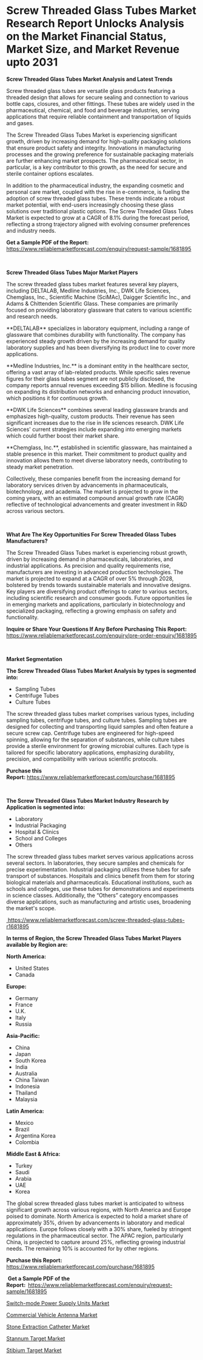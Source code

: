 <p><h1>Screw Threaded Glass Tubes Market Research Report Unlocks Analysis on the Market Financial Status, Market Size, and Market Revenue upto 2031</h1></p><p><strong>Screw Threaded Glass Tubes Market Analysis and Latest Trends</strong></p>
<p><p>Screw threaded glass tubes are versatile glass products featuring a threaded design that allows for secure sealing and connection to various bottle caps, closures, and other fittings. These tubes are widely used in the pharmaceutical, chemical, and food and beverage industries, serving applications that require reliable containment and transportation of liquids and gases.</p><p>The Screw Threaded Glass Tubes Market is experiencing significant growth, driven by increasing demand for high-quality packaging solutions that ensure product safety and integrity. Innovations in manufacturing processes and the growing preference for sustainable packaging materials are further enhancing market prospects. The pharmaceutical sector, in particular, is a key contributor to this growth, as the need for secure and sterile container options escalates.</p><p>In addition to the pharmaceutical industry, the expanding cosmetic and personal care market, coupled with the rise in e-commerce, is fueling the adoption of screw threaded glass tubes. These trends indicate a robust market potential, with end-users increasingly choosing these glass solutions over traditional plastic options. The Screw Threaded Glass Tubes Market is expected to grow at a CAGR of 8.1% during the forecast period, reflecting a strong trajectory aligned with evolving consumer preferences and industry needs.</p></p>
<p><strong>Get a Sample PDF of the Report:&nbsp;</strong> <a href="https://www.reliablemarketforecast.com/enquiry/request-sample/1681895?utm_campaign=1257&utm_medium=2&utm_source=Github&utm_content=ia&utm_term=12102024&utm_id=screw-threaded-glass-tubes">https://www.reliablemarketforecast.com/enquiry/request-sample/1681895</a></p>
<p>&nbsp;</p>
<p><strong>Screw Threaded Glass Tubes Major Market Players</strong></p>
<p><p>The screw threaded glass tubes market features several key players, including DELTALAB, Medline Industries, Inc., DWK Life Sciences, Chemglass, Inc., Scientific Machine (SciMAc), Daigger Scientific Inc., and Adams & Chittenden Scientific Glass. These companies are primarily focused on providing laboratory glassware that caters to various scientific and research needs.</p><p>**DELTALAB** specializes in laboratory equipment, including a range of glassware that combines durability with functionality. The company has experienced steady growth driven by the increasing demand for quality laboratory supplies and has been diversifying its product line to cover more applications. </p><p>**Medline Industries, Inc.** is a dominant entity in the healthcare sector, offering a vast array of lab-related products. While specific sales revenue figures for their glass tubes segment are not publicly disclosed, the company reports annual revenues exceeding $15 billion. Medline is focusing on expanding its distribution networks and enhancing product innovation, which positions it for continuous growth.</p><p>**DWK Life Sciences** combines several leading glassware brands and emphasizes high-quality, custom products. Their revenue has seen significant increases due to the rise in life sciences research. DWK Life Sciences' current strategies include expanding into emerging markets which could further boost their market share.</p><p>**Chemglass, Inc.**, established in scientific glassware, has maintained a stable presence in this market. Their commitment to product quality and innovation allows them to meet diverse laboratory needs, contributing to steady market penetration.</p><p>Collectively, these companies benefit from the increasing demand for laboratory services driven by advancements in pharmaceuticals, biotechnology, and academia. The market is projected to grow in the coming years, with an estimated compound annual growth rate (CAGR) reflective of technological advancements and greater investment in R&D across various sectors.</p></p>
<p>&nbsp;</p>
<p><strong>What Are The Key Opportunities For Screw Threaded Glass Tubes Manufacturers?</strong></p>
<p><p>The Screw Threaded Glass Tubes market is experiencing robust growth, driven by increasing demand in pharmaceuticals, laboratories, and industrial applications. As precision and quality requirements rise, manufacturers are investing in advanced production technologies. The market is projected to expand at a CAGR of over 5% through 2028, bolstered by trends towards sustainable materials and innovative designs. Key players are diversifying product offerings to cater to various sectors, including scientific research and consumer goods. Future opportunities lie in emerging markets and applications, particularly in biotechnology and specialized packaging, reflecting a growing emphasis on safety and functionality.</p></p>
<p><strong>Inquire or Share Your Questions If Any Before Purchasing This Report:</strong> <a href="https://www.reliablemarketforecast.com/enquiry/pre-order-enquiry/1681895?utm_campaign=1257&utm_medium=2&utm_source=Github&utm_content=ia&utm_term=12102024&utm_id=screw-threaded-glass-tubes">https://www.reliablemarketforecast.com/enquiry/pre-order-enquiry/1681895</a></p>
<p>&nbsp;</p>
<p><strong>Market Segmentation</strong></p>
<p><strong>The Screw Threaded Glass Tubes Market Analysis by types is segmented into:</strong></p>
<p><ul><li>Sampling Tubes</li><li>Centrifuge Tubes</li><li>Culture Tubes</li></ul></p>
<p><p>The screw threaded glass tubes market comprises various types, including sampling tubes, centrifuge tubes, and culture tubes. Sampling tubes are designed for collecting and transporting liquid samples and often feature a secure screw cap. Centrifuge tubes are engineered for high-speed spinning, allowing for the separation of substances, while culture tubes provide a sterile environment for growing microbial cultures. Each type is tailored for specific laboratory applications, emphasizing durability, precision, and compatibility with various scientific protocols.</p></p>
<p><strong>Purchase this Report:&nbsp;</strong><a href="https://www.reliablemarketforecast.com/purchase/1681895?utm_campaign=1257&utm_medium=2&utm_source=Github&utm_content=ia&utm_term=12102024&utm_id=screw-threaded-glass-tubes">https://www.reliablemarketforecast.com/purchase/1681895</a></p>
<p>&nbsp;</p>
<p><strong>The Screw Threaded Glass Tubes Market Industry Research by Application is segmented into:</strong></p>
<p><ul><li>Laboratory</li><li>Industrial Packaging</li><li>Hospital & Clinics</li><li>School and Colleges</li><li>Others</li></ul></p>
<p><p>The screw threaded glass tubes market serves various applications across several sectors. In laboratories, they secure samples and chemicals for precise experimentation. Industrial packaging utilizes these tubes for safe transport of substances. Hospitals and clinics benefit from them for storing biological materials and pharmaceuticals. Educational institutions, such as schools and colleges, use these tubes for demonstrations and experiments in science classes. Additionally, the “Others” category encompasses diverse applications, such as manufacturing and artistic uses, broadening the market's scope.</p></p>
<p><a href="https://www.reliablemarketforecast.com/screw-threaded-glass-tubes-r1681895?utm_campaign=1257&utm_medium=2&utm_source=Github&utm_content=ia&utm_term=12102024&utm_id=screw-threaded-glass-tubes">&nbsp;https://www.reliablemarketforecast.com/screw-threaded-glass-tubes-r1681895</a></p>
<p><strong>In terms of Region, the Screw Threaded Glass Tubes Market Players available by Region are:</strong></p>
<p>
    <p> <strong> North America: </strong>
        <ul>
            <li>United States</li>
            <li>Canada</li>
        </ul>
        </p> 
    <p> <strong> Europe: </strong>
        <ul>
            <li>Germany</li>
            <li>France</li>
            <li>U.K.</li>
            <li>Italy</li>
            <li>Russia</li>
        </ul>
        </p> 
    <p> <strong> Asia-Pacific: </strong>
        <ul>
            <li>China</li>
            <li>Japan</li>
            <li>South Korea</li>
            <li>India</li>
            <li>Australia</li>
            <li>China Taiwan</li>
            <li>Indonesia</li>
            <li>Thailand</li>
            <li>Malaysia</li>
        </ul>
        </p> 
    <p> <strong> Latin America: </strong>
        <ul>
            <li>Mexico</li>
            <li>Brazil</li>
            <li>Argentina Korea</li>
            <li>Colombia</li>
        </ul>
        </p> 
    <p> <strong> Middle East & Africa: </strong>
        <ul>
            <li>Turkey</li>
            <li>Saudi</li>
            <li>Arabia</li>
            <li>UAE</li>
            <li>Korea</li>
        </ul>
    </p>
    </p>
<p><p>The global screw threaded glass tubes market is anticipated to witness significant growth across various regions, with North America and Europe poised to dominate. North America is expected to hold a market share of approximately 35%, driven by advancements in laboratory and medical applications. Europe follows closely with a 30% share, fueled by stringent regulations in the pharmaceutical sector. The APAC region, particularly China, is projected to capture around 25%, reflecting growing industrial needs. The remaining 10% is accounted for by other regions.</p></p>
<p><strong>Purchase this Report: </strong><a href="https://www.reliablemarketforecast.com/purchase/1681895?utm_campaign=1257&utm_medium=2&utm_source=Github&utm_content=ia&utm_term=12102024&utm_id=screw-threaded-glass-tubes">https://www.reliablemarketforecast.com/purchase/1681895</a></p>
<p>&nbsp;<strong>Get a Sample PDF of the Report:&nbsp;&nbsp;</strong><a href="https://www.reliablemarketforecast.com/enquiry/request-sample/1681895?utm_campaign=1257&utm_medium=2&utm_source=Github&utm_content=ia&utm_term=12102024&utm_id=screw-threaded-glass-tubes">https://www.reliablemarketforecast.com/enquiry/request-sample/1681895</a></p>
<p><strong></strong></p>
<p><p><a href="https://github.com/ashepherd82/Market-Research-Report-List-6/blob/main/switch-mode-power-supply-units-market.md?utm_campaign=1257&utm_medium=2&utm_source=Github&utm_content=ia&utm_term=12102024&utm_id=screw-threaded-glass-tubes">Switch-mode Power Supply Units Market</a></p><p><a href="https://github.com/rosenahom6zhu/Market-Research-Report-List-1/blob/main/commercial-vehicle-antenna-market.md?utm_campaign=1257&utm_medium=2&utm_source=Github&utm_content=ia&utm_term=12102024&utm_id=screw-threaded-glass-tubes">Commercial Vehicle Antenna Market</a></p><p><a href="https://www.linkedin.com/pulse/stone-extraction-catheter-revenue-growth-report-2024-2031-blazew-zaiqc?utm_campaign=1257&utm_medium=2&utm_source=Github&utm_content=ia&utm_term=12102024&utm_id=screw-threaded-glass-tubes">Stone Extraction Catheter Market</a></p><p><a href="https://www.linkedin.com/pulse/stannum-target-market-evolution-future-outlook-forecasting-industry-vnxle?utm_campaign=1257&utm_medium=2&utm_source=Github&utm_content=ia&utm_term=12102024&utm_id=screw-threaded-glass-tubes">Stannum Target Market</a></p><p><a href="https://www.linkedin.com/pulse/stibium-target-market-outlook-forecast-from-2024-2031-market-motor-c4apc?utm_campaign=1257&utm_medium=2&utm_source=Github&utm_content=ia&utm_term=12102024&utm_id=screw-threaded-glass-tubes">Stibium Target Market</a></p></p>